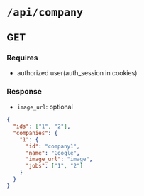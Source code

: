 # `/api/company`

## GET

### Requires

- authorized user(auth_session in cookies)

### Response

- `image_url`: optional

```json
{
  "ids": ["1", "2"],
  "companies": {
    "1": {
      "id": "company1",
      "name": "Google",
      "image_url": "image",
      "jobs": ["1", "2"]
    }
  }
}
```
